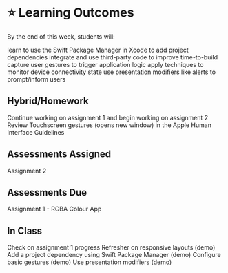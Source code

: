 # ⭐️ Learning Outcomes

By the end of this week, students will:

learn to use the Swift Package Manager in Xcode to add project dependencies
integrate and use third-party code to improve time-to-build
capture user gestures to trigger application logic
apply techniques to monitor device connectivity state
use presentation modifiers like alerts to prompt/inform users

## Hybrid/Homework

Continue working on assignment 1 and begin working on assignment 2
Review Touchscreen gestures (opens new window) in the Apple Human Interface Guidelines

## Assessments Assigned

Assignment 2

## Assessments Due

Assignment 1 - RGBA Colour App

## In Class

Check on assignment 1 progress
Refresher on responsive layouts (demo)
Add a project dependency using Swift Package Manager (demo)
Configure basic gestures (demo)
Use presentation modifiers (demo)
